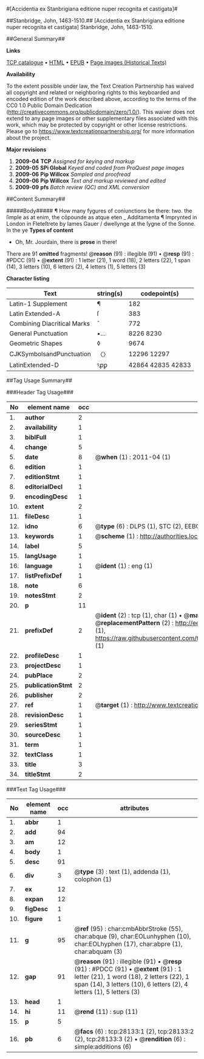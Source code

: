 #[Accidentia ex Stanbrigiana editione nuper recognita et castigata]#

##Stanbridge, John, 1463-1510.##
[Accidentia ex Stanbrigiana editione nuper recognita et castigata]
Stanbridge, John, 1463-1510.

##General Summary##

**Links**

[TCP catalogue](http://www.ota.ox.ac.uk/tcp/)  • 
[HTML](http://tei.it.ox.ac.uk/tcp/Texts-HTML/free/A12/A12851.html)  • 
[EPUB](http://tei.it.ox.ac.uk/tcp/Texts-EPUB/free/A12/A12851.epub) • 
[Page images (Historical Texts)](https://historicaltexts.jisc.ac.uk/eebo-33142559e)

**Availability**

To the extent possible under law, the Text Creation Partnership has waived all copyright and related or neighboring rights to this keyboarded and encoded edition of the work described above, according to the terms of the CC0 1.0 Public Domain Dedication (http://creativecommons.org/publicdomain/zero/1.0/). This waiver does not extend to any page images or other supplementary files associated with this work, which may be protected by copyright or other license restrictions. Please go to https://www.textcreationpartnership.org/ for more information about the project.

**Major revisions**

1. __2009-04__ __TCP__ *Assigned for keying and markup*
1. __2009-05__ __SPi Global__ *Keyed and coded from ProQuest page images*
1. __2009-06__ __Pip Willcox__ *Sampled and proofread*
1. __2009-06__ __Pip Willcox__ *Text and markup reviewed and edited*
1. __2009-09__ __pfs__ *Batch review (QC) and XML conversion*

##Content Summary##

#####Body#####
¶ How many fygures of coniunctions be there: two. the ſimple as at enim, the cōpounde as atque eten
    _ Additamenta
¶ Imprynted in London in Fleteſtrete by Iames Gauer / dwellynge at the ſygne of the Sonne. In the ye
**Types of content**

  * Oh, Mr. Jourdain, there is **prose** in there!

There are 91 **omitted** fragments! 
 @__reason__ (91) : illegible (91)  •  @__resp__ (91) : #PDCC (91)  •  @__extent__ (91) : 1 letter (21), 1 word (18), 2 letters (22), 1 span (14), 3 letters (10), 6 letters (2), 4 letters (1), 5 letters (3)

**Character listing**


|Text|string(s)|codepoint(s)|
|---|---|---|
|Latin-1 Supplement|¶|182|
|Latin Extended-A|ſ|383|
|Combining             Diacritical Marks|̄|772|
|General Punctuation|•…|8226 8230|
|Geometric Shapes|◊|9674|
|CJKSymbolsandPunctuation|〈〉|12296 12297|
|LatinExtended-D|ꝰꝓꝑ|42864 42835 42833|

##Tag Usage Summary##

###Header Tag Usage###

|No|element name|occ|attributes|
|---|---|---|---|
|1.|__author__|2||
|2.|__availability__|1||
|3.|__biblFull__|1||
|4.|__change__|5||
|5.|__date__|8| @__when__ (1) : 2011-04 (1)|
|6.|__edition__|1||
|7.|__editionStmt__|1||
|8.|__editorialDecl__|1||
|9.|__encodingDesc__|1||
|10.|__extent__|2||
|11.|__fileDesc__|1||
|12.|__idno__|6| @__type__ (6) : DLPS (1), STC (2), EEBO-CITATION (1), OCLC (1), VID (1)|
|13.|__keywords__|1| @__scheme__ (1) : http://authorities.loc.gov/ (1)|
|14.|__label__|5||
|15.|__langUsage__|1||
|16.|__language__|1| @__ident__ (1) : eng (1)|
|17.|__listPrefixDef__|1||
|18.|__note__|6||
|19.|__notesStmt__|2||
|20.|__p__|11||
|21.|__prefixDef__|2| @__ident__ (2) : tcp (1), char (1)  •  @__matchPattern__ (2) : ([0-9\-]+):([0-9IVX]+) (1), (.+) (1)  •  @__replacementPattern__ (2) : http://eebo.chadwyck.com/downloadtiff?vid=$1&page=$2 (1), https://raw.githubusercontent.com/textcreationpartnership/Texts/master/tcpchars.xml#$1 (1)|
|22.|__profileDesc__|1||
|23.|__projectDesc__|1||
|24.|__pubPlace__|2||
|25.|__publicationStmt__|2||
|26.|__publisher__|2||
|27.|__ref__|1| @__target__ (1) : http://www.textcreationpartnership.org/docs/. (1)|
|28.|__revisionDesc__|1||
|29.|__seriesStmt__|1||
|30.|__sourceDesc__|1||
|31.|__term__|1||
|32.|__textClass__|1||
|33.|__title__|3||
|34.|__titleStmt__|2||


###Text Tag Usage###

|No|element name|occ|attributes|
|---|---|---|---|
|1.|__abbr__|1||
|2.|__add__|94||
|3.|__am__|12||
|4.|__body__|1||
|5.|__desc__|91||
|6.|__div__|3| @__type__ (3) : text (1), addenda (1), colophon (1)|
|7.|__ex__|12||
|8.|__expan__|12||
|9.|__figDesc__|1||
|10.|__figure__|1||
|11.|__g__|95| @__ref__ (95) : char:cmbAbbrStroke (55), char:abque (9), char:EOLunhyphen (10), char:EOLhyphen (17), char:abpre (1), char:abquam (3)|
|12.|__gap__|91| @__reason__ (91) : illegible (91)  •  @__resp__ (91) : #PDCC (91)  •  @__extent__ (91) : 1 letter (21), 1 word (18), 2 letters (22), 1 span (14), 3 letters (10), 6 letters (2), 4 letters (1), 5 letters (3)|
|13.|__head__|1||
|14.|__hi__|11| @__rend__ (11) : sup (11)|
|15.|__p__|5||
|16.|__pb__|6| @__facs__ (6) : tcp:28133:1 (2), tcp:28133:2 (2), tcp:28133:3 (2)  •  @__rendition__ (6) : simple:additions (6)|

